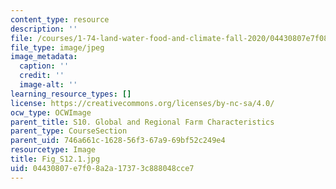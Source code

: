 ```yaml
---
content_type: resource
description: ''
file: /courses/1-74-land-water-food-and-climate-fall-2020/04430807e7f08a2a17373c888048cce7_Fig_S12.1.jpg
file_type: image/jpeg
image_metadata:
  caption: ''
  credit: ''
  image-alt: ''
learning_resource_types: []
license: https://creativecommons.org/licenses/by-nc-sa/4.0/
ocw_type: OCWImage
parent_title: S10. Global and Regional Farm Characteristics
parent_type: CourseSection
parent_uid: 746a661c-1628-56f3-67a9-69bf52c249e4
resourcetype: Image
title: Fig_S12.1.jpg
uid: 04430807-e7f0-8a2a-1737-3c888048cce7
---
```

